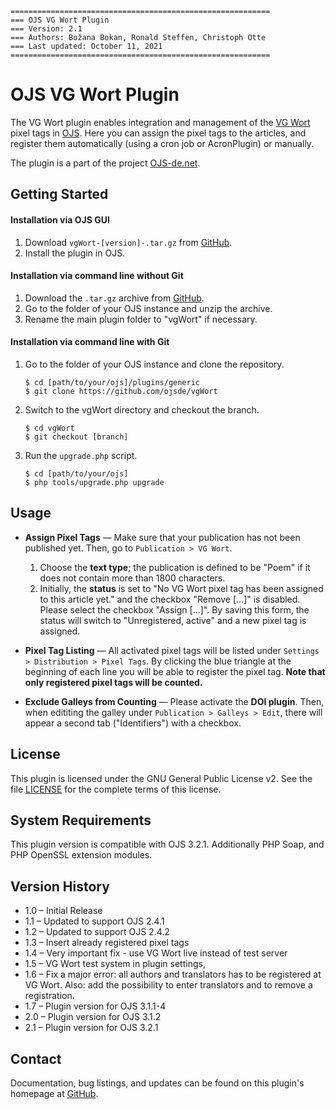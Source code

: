     ==========================================================
    === OJS VG Wort Plugin
    === Version: 2.1
    === Authors: Božana Bokan, Ronald Steffen, Christoph Otte
    === Last updated: October 11, 2021
    ==========================================================

# OJS VG Wort Plugin

The VG Wort plugin enables integration and management of the [VG Wort](https://www.vgwort.de/startseite.html) pixel tags
in [OJS](https://pkp.sfu.ca/ojs/). Here you can assign the pixel tags to the articles, and register them
automatically (using a cron job or AcronPlugin) or manually.

The plugin is a part of the project [OJS-de.net](http://www.ojs-de.net).


## Getting Started

#### Installation via OJS GUI

1. Download `vgWort-[version]-.tar.gz` from [GitHub](https://github.com/ojsde/vgWort/).
2. Install the plugin in OJS.

#### Installation via command line without Git

1. Download the `.tar.gz` archive from [GitHub](https://github.com/ojsde/vgWort).
2. Go to the folder of your OJS instance and unzip the archive.
3. Rename the main plugin folder to "vgWort" if necessary.

#### Installation via command line with Git

1. Go to the folder of your OJS instance and clone the repository.

    ```console
    $ cd [path/to/your/ojs]/plugins/generic
    $ git clone https://github.com/ojsde/vgWort
    ```

2. Switch to the vgWort directory and checkout the branch.

    ```console
    $ cd vgWort
    $ git checkout [branch]
    ```

3. Run the `upgrade.php` script.

    ```console
    $ cd [path/to/your/ojs]
    $ php tools/upgrade.php upgrade
    ```


## Usage

* **Assign Pixel Tags** &mdash; Make sure that your publication has not been published yet. Then, go to `Publication > VG Wort`.

    1. Choose the **text type**; the publication is defined to be "Poem" if it does not contain more than 1800 characters.
    2. Initially, the **status** is set to "No VG Wort pixel tag has been assigned to this article yet." and the checkbox "Remove [...]" is disabled. Please select the checkbox "Assign [...]". By saving this form, the status will switch to "Unregistered, active" and a new pixel tag is assigned.

* **Pixel Tag Listing** &mdash; All activated pixel tags will be listed under `Settings > Distribution > Pixel Tags`. By clicking the blue triangle at the beginning of each line you will be able to register the pixel tag. **Note that only registered pixel tags will be counted.**

* **Exclude Galleys from Counting** &mdash; Please activate the **DOI plugin**. Then, when edititing the galley under `Publication > Galleys > Edit`, there will appear a second tab ("Identifiers") with a checkbox.


## License

This plugin is licensed under the GNU General Public License v2. See the file [LICENSE](LICENSE) for the complete terms of this license.


## System Requirements

This plugin version is compatible with OJS 3.2.1. Additionally PHP Soap, and PHP OpenSSL extension modules.


## Version History

* 1.0 &ndash; Initial Release
* 1.1 &ndash; Updated to support OJS 2.4.1
* 1.2 &ndash; Updated to support OJS 2.4.2
* 1.3 &ndash; Insert already registered pixel tags
* 1.4 &ndash; Very important fix - use VG Wort live instead of test server
* 1.5 &ndash; VG Wort test system in plugin settings,
* 1.6 &ndash; Fix a major error: all authors and translators has to be registered at VG Wort. Also: add the possibility to enter translators and to remove a registration.
* 1.7 &ndash; Plugin version for OJS 3.1.1-4
* 2.0 &ndash; Plugin version for OJS 3.1.2
* 2.1 &ndash; Plugin version for OJS 3.2.1


## Contact

Documentation, bug listings, and updates can be found on this plugin's homepage
at [GitHub](http://github.com/ojsde/vgWort).
